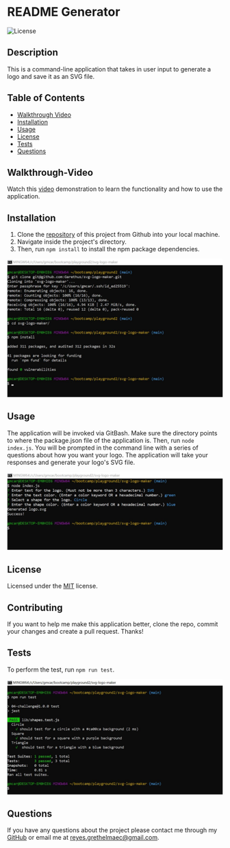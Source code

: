 # README Generator

![License](https://img.shields.io/static/v1?label=license&message=MIT&color=brightgreen)

## Description

This is a command-line application that takes in user input to generate a logo and save it as an SVG file.

## Table of Contents

* [Walkthrough Video](#Walkthrough-Video)    
* [Installation](#Installation)  
* [Usage](#Usage)   
* [License](#License)  
* [Tests](#Tests)  
* [Questions](#Questions)

## Walkthrough-Video

Watch this [video](https://drive.google.com/file/d/1SE0zKLLPXqz_-dFQgsaYz3Vg3cFdU6cR/view?usp=sharing) demonstration to learn the functionality and how to use the application.

## Installation 

1. Clone the [repository](https://github.com/Garethus/readme-generator) of this project from Github into your local machine. 
2. Navigate inside the project's directory. 
3. Then, run `npm install` to install the npm package dependencies. 

![Installation screenshot](./images/installation.JPG)

## Usage

The application will be invoked via GitBash. Make sure the directory points to where the package.json file of the application is. Then, run `node index.js`. You will be prompted in the command line with a series of questions about how you want your logo. The application will take your responses and generate your logo's SVG file.

![Usage screenshot](./images/usage.JPG)

## License

Licensed under the [MIT](./LICENSE) license.

## Contributing

If you want to help me make this application better, clone the repo, commit your changes and create a pull request. Thanks!

## Tests

To perform the test, run `npm run test`.

![Test screenshot](./images/test.JPG)

## Questions
    
If you have any questions about the project please contact me through my [GitHub](https://github.com/Garethus) or email me at reyes.grethelmaec@gmail.com.

